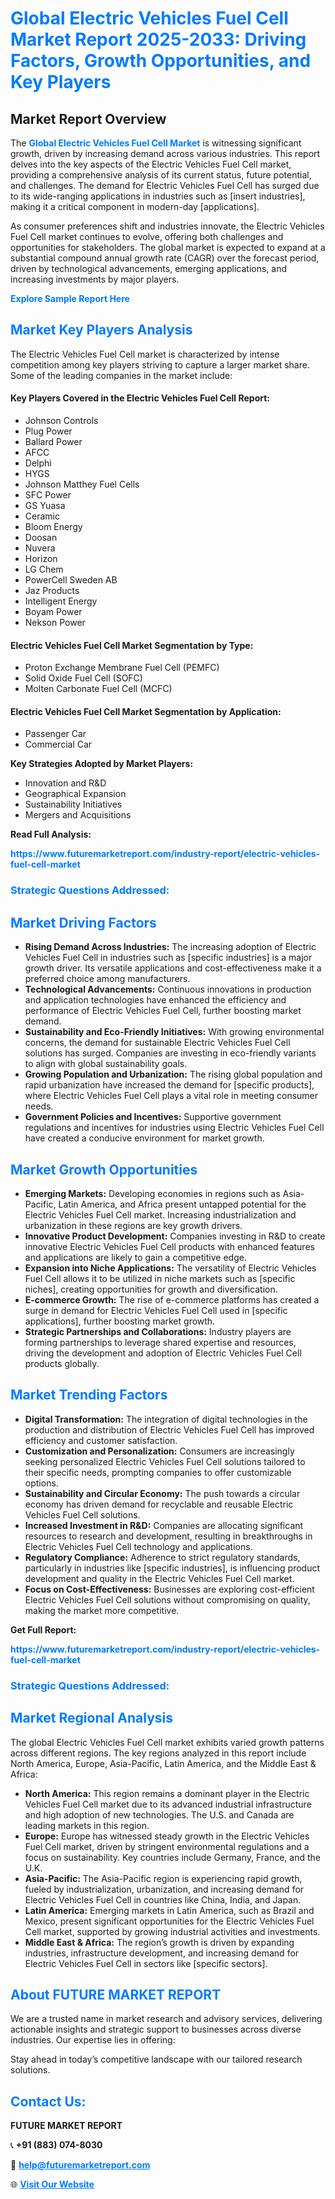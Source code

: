 <h1 style="color: #007BFF;">Global Electric Vehicles Fuel Cell Market Report 2025-2033: Driving Factors, Growth Opportunities, and Key Players</h1>

<section id="overview">
<h2>Market Report Overview</h2>
<p>The <a href="https://www.futuremarketreport.com/industry-report/electric-vehicles-fuel-cell-market" style="color: #007BFF; text-decoration: none;"><strong>Global Electric Vehicles Fuel Cell Market</strong></a> is witnessing significant growth, driven by increasing demand across various industries. This report delves into the key aspects of the Electric Vehicles Fuel Cell market, providing a comprehensive analysis of its current status, future potential, and challenges. The demand for Electric Vehicles Fuel Cell has surged due to its wide-ranging applications in industries such as [insert industries], making it a critical component in modern-day [applications].</p>
<p>As consumer preferences shift and industries innovate, the Electric Vehicles Fuel Cell market continues to evolve, offering both challenges and opportunities for stakeholders. The global market is expected to expand at a substantial compound annual growth rate (CAGR) over the forecast period, driven by technological advancements, emerging applications, and increasing investments by major players.</p>
</section>

<section id="overview">
<p><a href="https://www.futuremarketreport.com/request-sample/reportId=86297" style="color: #007BFF; text-decoration: none;"><strong>Explore Sample Report Here</strong></a></p>
</section>

<section id="key-players">
<h2 style="color: #007BFF;">Market Key Players Analysis</h2>
<p>The Electric Vehicles Fuel Cell market is characterized by intense competition among key players striving to capture a larger market share. Some of the leading companies in the market include:</p>
<h4>Key Players Covered in the Electric Vehicles Fuel Cell Report:</h4>
<ul><li>Johnson Controls</li><li>Plug Power</li><li>Ballard Power</li><li>AFCC</li><li>Delphi</li><li>HYGS</li><li>Johnson Matthey Fuel Cells</li><li>SFC Power</li><li>GS Yuasa</li><li>Ceramic</li><li>Bloom Energy</li><li>Doosan</li><li>Nuvera</li><li>Horizon</li><li>LG Chem</li><li>PowerCell Sweden AB</li><li>Jaz Products</li><li>Intelligent Energy</li><li>Boyam Power</li><li>Nekson Power</li></ul>
<h4>Electric Vehicles Fuel Cell Market Segmentation by Type:</h4>
<ul><li>Proton Exchange Membrane Fuel Cell (PEMFC)</li><li>Solid Oxide Fuel Cell (SOFC)</li><li>Molten Carbonate Fuel Cell (MCFC)</li></ul>

<h4>Electric Vehicles Fuel Cell Market Segmentation by Application:</h4>
<ul><li>Passenger Car</li><li>Commercial Car</li></ul>
<p><strong>Key Strategies Adopted by Market Players:</strong></p>
<ul>
<li>Innovation and R&D</li>
<li>Geographical Expansion</li>
<li>Sustainability Initiatives</li>
<li>Mergers and Acquisitions</li>
</ul>
</section>

<section>
<p><strong>Read Full Analysis: </strong></p><a href="https://www.futuremarketreport.com/industry-report/electric-vehicles-fuel-cell-market" style="color: #007BFF; text-decoration: none;"><strong>https://www.futuremarketreport.com/industry-report/electric-vehicles-fuel-cell-market</strong></a>
<h3 style="color: #007BFF;">Strategic Questions Addressed:</h3>
</section>

<section id="driving-factors">
<h2 style="color: #007BFF;">Market Driving Factors</h2>
<ul>
<li><strong>Rising Demand Across Industries:</strong> The increasing adoption of Electric Vehicles Fuel Cell in industries such as [specific industries] is a major growth driver. Its versatile applications and cost-effectiveness make it a preferred choice among manufacturers.</li>
<li><strong>Technological Advancements:</strong> Continuous innovations in production and application technologies have enhanced the efficiency and performance of Electric Vehicles Fuel Cell, further boosting market demand.</li>
<li><strong>Sustainability and Eco-Friendly Initiatives:</strong> With growing environmental concerns, the demand for sustainable Electric Vehicles Fuel Cell solutions has surged. Companies are investing in eco-friendly variants to align with global sustainability goals.</li>
<li><strong>Growing Population and Urbanization:</strong> The rising global population and rapid urbanization have increased the demand for [specific products], where Electric Vehicles Fuel Cell plays a vital role in meeting consumer needs.</li>
<li><strong>Government Policies and Incentives:</strong> Supportive government regulations and incentives for industries using Electric Vehicles Fuel Cell have created a conducive environment for market growth.</li>
</ul>
</section>

<section id="growth-opportunities">
<h2 style="color: #007BFF;">Market Growth Opportunities</h2>
<ul>
<li><strong>Emerging Markets:</strong> Developing economies in regions such as Asia-Pacific, Latin America, and Africa present untapped potential for the Electric Vehicles Fuel Cell market. Increasing industrialization and urbanization in these regions are key growth drivers.</li>
<li><strong>Innovative Product Development:</strong> Companies investing in R&D to create innovative Electric Vehicles Fuel Cell products with enhanced features and applications are likely to gain a competitive edge.</li>
<li><strong>Expansion into Niche Applications:</strong> The versatility of Electric Vehicles Fuel Cell allows it to be utilized in niche markets such as [specific niches], creating opportunities for growth and diversification.</li>
<li><strong>E-commerce Growth:</strong> The rise of e-commerce platforms has created a surge in demand for Electric Vehicles Fuel Cell used in [specific applications], further boosting market growth.</li>
<li><strong>Strategic Partnerships and Collaborations:</strong> Industry players are forming partnerships to leverage shared expertise and resources, driving the development and adoption of Electric Vehicles Fuel Cell products globally.</li>
</ul>
</section>

<section id="trending-factors">
<h2 style="color: #007BFF;">Market Trending Factors</h2>
<ul>
<li><strong>Digital Transformation:</strong> The integration of digital technologies in the production and distribution of Electric Vehicles Fuel Cell has improved efficiency and customer satisfaction.</li>
<li><strong>Customization and Personalization:</strong> Consumers are increasingly seeking personalized Electric Vehicles Fuel Cell solutions tailored to their specific needs, prompting companies to offer customizable options.</li>
<li><strong>Sustainability and Circular Economy:</strong> The push towards a circular economy has driven demand for recyclable and reusable Electric Vehicles Fuel Cell solutions.</li>
<li><strong>Increased Investment in R&D:</strong> Companies are allocating significant resources to research and development, resulting in breakthroughs in Electric Vehicles Fuel Cell technology and applications.</li>
<li><strong>Regulatory Compliance:</strong> Adherence to strict regulatory standards, particularly in industries like [specific industries], is influencing product development and quality in the Electric Vehicles Fuel Cell market.</li>
<li><strong>Focus on Cost-Effectiveness:</strong> Businesses are exploring cost-efficient Electric Vehicles Fuel Cell solutions without compromising on quality, making the market more competitive.</li>
</ul>
</section>

<section>
<p><strong>Get Full Report: </strong></p><a href="https://www.futuremarketreport.com/industry-report/electric-vehicles-fuel-cell-market" style="color: #007BFF; text-decoration: none;"><strong>https://www.futuremarketreport.com/industry-report/electric-vehicles-fuel-cell-market</strong></a>
<h3 style="color: #007BFF;">Strategic Questions Addressed:</h3>
</section>


<section id="regional-analysis">
<h2 style="color: #007BFF;">Market Regional Analysis</h2>
<p>The global Electric Vehicles Fuel Cell market exhibits varied growth patterns across different regions. The key regions analyzed in this report include North America, Europe, Asia-Pacific, Latin America, and the Middle East & Africa:</p>
<ul>
<li><strong>North America:</strong> This region remains a dominant player in the Electric Vehicles Fuel Cell market due to its advanced industrial infrastructure and high adoption of new technologies. The U.S. and Canada are leading markets in this region.</li>
<li><strong>Europe:</strong> Europe has witnessed steady growth in the Electric Vehicles Fuel Cell market, driven by stringent environmental regulations and a focus on sustainability. Key countries include Germany, France, and the U.K.</li>
<li><strong>Asia-Pacific:</strong> The Asia-Pacific region is experiencing rapid growth, fueled by industrialization, urbanization, and increasing demand for Electric Vehicles Fuel Cell in countries like China, India, and Japan.</li>
<li><strong>Latin America:</strong> Emerging markets in Latin America, such as Brazil and Mexico, present significant opportunities for the Electric Vehicles Fuel Cell market, supported by growing industrial activities and investments.</li>
<li><strong>Middle East & Africa:</strong> The region’s growth is driven by expanding industries, infrastructure development, and increasing demand for Electric Vehicles Fuel Cell in sectors like [specific sectors].</li>
</ul>
</section>

<footer>
<h2 style="color: #007BFF;">About FUTURE MARKET REPORT</h2>
<p>We are a trusted name in market research and advisory services, delivering actionable insights and strategic support to businesses across diverse industries. Our expertise lies in offering:</p>

<p>Stay ahead in today’s competitive landscape with our tailored research solutions.</p>

<h2 style="color: #007BFF;">Contact Us:</h2>
<p><strong>FUTURE MARKET REPORT</strong></p>
<p>📞 <strong>+91 (883) 074-8030</strong></p>
<p>📧 <strong><a href="mailto:help@futuremarketreport.com" style="color: #007BFF;">help@futuremarketreport.com</a></strong></p>
<p>🌐 <strong><a href="https://www.futuremarketreport.com/" style="color: #007BFF;">Visit Our Website</a></strong></p>
</footer>